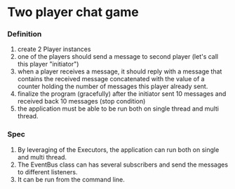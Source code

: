 # Two player chat game 

### Definition
1. create 2 Player instances
1. one of the players should send a message to second player (let's call this player "initiator")
1. when a player receives a message, it should reply with a message that contains the received message concatenated with the value of a counter holding the number of messages this player already sent.
1. finalize the program (gracefully) after the initiator sent 10 messages and received back 10 messages (stop condition)
1. the application must be able to be run both on single thread and multi thread.

### Spec
1. By leveraging of the Executors, the application can run both 
on single and multi thread.
1. The EventBus class can has several subscribers and send the messages
to different listeners. 
1. It can be run from the command line.